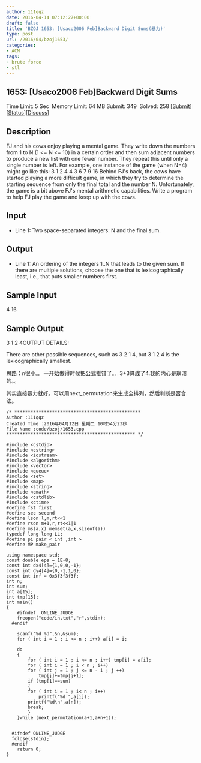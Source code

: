 ```yaml
---
author: 111qqz
date: 2016-04-14 07:12:27+00:00
draft: false
title: 'BZOJ 1653: [Usaco2006 Feb]Backward Digit Sums(暴力)'
type: post
url: /2016/04/bzoj1653/
categories:
- ACM
tags:
- brute force
- stl
---
```





## 1653: [Usaco2006 Feb]Backward Digit Sums


Time Limit: 5 Sec  Memory Limit: 64 MB
Submit: 349  Solved: 258
[[Submit](http://www.lydsy.com/JudgeOnline/submitpage.php?id=1653)][[Status](http://www.lydsy.com/JudgeOnline/problemstatus.php?id=1653)][[Discuss](http://www.lydsy.com/JudgeOnline/bbs.php?id=1653)]


## Description




FJ and his cows enjoy playing a mental game. They write down the numbers from 1 to N (1 <= N <= 10) in a certain order and then sum adjacent numbers to produce a new list with one fewer number. They repeat this until only a single number is left. For example, one instance of the game (when N=4) might go like this: 3 1 2 4 4 3 6 7 9 16 Behind FJ's back, the cows have started playing a more difficult game, in which they try to determine the starting sequence from only the final total and the number N. Unfortunately, the game is a bit above FJ's mental arithmetic capabilities. Write a program to help FJ play the game and keep up with the cows.




## Input




* Line 1: Two space-separated integers: N and the final sum.




## Output




* Line 1: An ordering of the integers 1..N that leads to the given sum. If there are multiple solutions, choose the one that is lexicographically least, i.e., that puts smaller numbers first.




## Sample Input





4 16





## Sample Output





3 1 2 4OUTPUT DETAILS:

There are other possible sequences, such as 3 2 1 4, but 3 1 2 4
is the lexicographically smallest.












思路：n很小。。一开始做得时候把公式推错了。。3+3算成了4.我的内心是崩溃的。。




其实直接暴力就好。可以用next_permutation来生成全排列，然后判断是否合法。






 

    
    /* ***********************************************
    Author :111qqz
    Created Time :2016年04月12日 星期二 10时54分23秒
    File Name :code/bzoj/1653.cpp
    ************************************************ */
    
    #include <cstdio>
    #include <cstring>
    #include <iostream>
    #include <algorithm>
    #include <vector>
    #include <queue>
    #include <set>
    #include <map>
    #include <string>
    #include <cmath>
    #include <cstdlib>
    #include <ctime>
    #define fst first
    #define sec second
    #define lson l,m,rt<<1
    #define rson m+1,r,rt<<1|1
    #define ms(a,x) memset(a,x,sizeof(a))
    typedef long long LL;
    #define pi pair < int ,int >
    #define MP make_pair
    
    using namespace std;
    const double eps = 1E-8;
    const int dx4[4]={1,0,0,-1};
    const int dy4[4]={0,-1,1,0};
    const int inf = 0x3f3f3f3f;
    int n;
    int sum;
    int a[15];
    int tmp[15];
    int main()
    {
    	#ifndef  ONLINE_JUDGE 
    	freopen("code/in.txt","r",stdin);
      #endif
    
    	scanf("%d %d",&n,&sum);
    	for ( int i = 1 ; i <= n ; i++) a[i] = i;
    	
    	do
    	{
    	    for ( int i = 1 ; i <= n ; i++) tmp[i] = a[i];
    	    for ( int i = 1 ; i < n ; i++)
    		for ( int j = 1 ; j <= n - i ; j ++)
    		    tmp[j]+=tmp[j+1];
    	    if (tmp[1]==sum)
    	    {
    		for ( int i = 1 ; i< n ; i++)
    		    printf("%d ",a[i]);
    		printf("%d\n",a[n]);
    		break;
    	    }
    	}while (next_permutation(a+1,a+n+1));
    
    
      #ifndef ONLINE_JUDGE  
      fclose(stdin);
      #endif
        return 0;
    }
    



